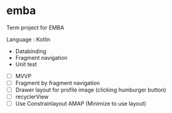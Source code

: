 # emba
Term project for EMBA


Language : Kotlin
* Databinding
* Fragment navigation
* Unit test

- [ ] MVVP
- [ ] Fragment by fragment navigation
- [ ] Drawer layout for profile image (clicking humburger button)
- [ ] recyclerView
- [ ] Use Constrainlayout AMAP (Minimize to use layout)
